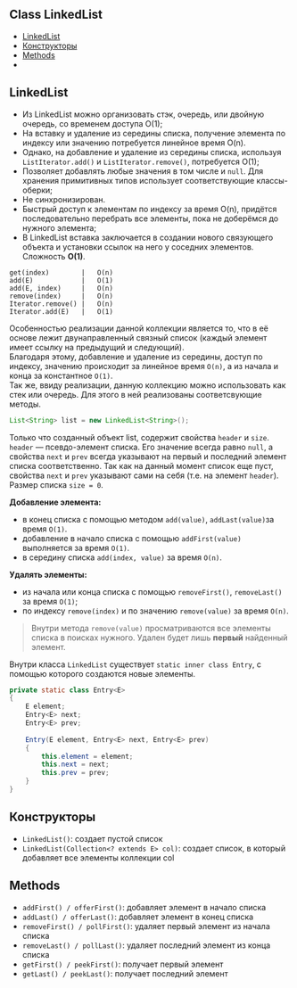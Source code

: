 ## Class LinkedList

- [LinkedList](#LinkedList)
- [Конструкторы](#Конструкторы)
- [Methods](#Methods)
- [](#)

## LinkedList
- Из LinkedList можно организовать стэк, очередь, или двойную очередь, со временем доступа O(1);    
- На вставку и удаление из середины списка, получение элемента по индексу или значению потребуется линейное время O(n).   
- Однако, на добавление и удаление из середины списка, используя `ListIterator.add()` и `ListIterator.remove()`, потребуется O(1);  
- Позволяет добавлять любые значения в том числе и `null`. Для хранения примитивных типов использует соответствующие классы-оберки;  
- Не синхронизирован.  
- Быстрый доступ к элементам по индексу за время O(n), придётся последовательно перебрать все элементы, пока не 
    доберёмся до нужного элемента;  
- В LinkedList вставка заключается в создании нового связующего объекта и установки ссылок на него у соседних 
    элементов. Сложность __O(1)__.
    
```
get(index)        |   O(n)
add(E)            |   O(1)	
add(E, index)     |   O(n)	
remove(index)     |   O(n)	
Iterator.remove() |   O(n)
Iterator.add(E)   |   O(1)
```

Особенностью реализации данной коллекции является то, что в её основе лежит двунаправленный связный список 
(каждый элемент имеет ссылку на предыдущий и следующий).   
Благодаря этому, добавление и удаление из середины, доступ по индексу, значению происходит за линейное время `O(n)`, 
а из начала и конца за константное `O(1)`.    
Так же, ввиду реализации, данную коллекцию можно использовать как стек или очередь. Для этого в ней реализованы 
соответсвующие методы.
```java
List<String> list = new LinkedList<String>();
```
Только что созданный объект list, содержит свойства `header` и `size`.  
`header` — псевдо-элемент списка. Его значение всегда равно `null`, a свойства `next` и `prev` всегда указывают на 
первый и последний элемент списка соответственно. Так как на данный момент список еще пуст, свойства `next` и `prev` 
указывают сами на себя (т.е. на элемент `header`). Размер списка `size = 0`.

__Добавление элемента:__
- в конец списка с помощью методом `add(value)`, `addLast(value)`за время `O(1)`.
- добавление в начало списка с помощью `addFirst(value)` выполняется за время `O(1)`.
- в середину списка `add(index, value)` за время `O(n)`.

__Удалять элементы:__
- из начала или конца списка с помощью `removeFirst()`, `removeLast()` за время `O(1)`;
- по индексу `remove(index)` и по значению `remove(value)` за время `O(n)`.

>Внутри метода `remove(value)` просматриваются все элементы списка в поисках нужного. Удален будет лишь __первый__ найденный элемент.

Внутри класса `LinkedList` существует `static inner class Entry`, с помощью которого создаются новые элементы.

```java
private static class Entry<E>
{
    E element;
    Entry<E> next;
    Entry<E> prev;
	
    Entry(E element, Entry<E> next, Entry<E> prev)
    {
        this.element = element;
        this.next = next;
        this.prev = prev;
    }
}
```

## Конструкторы
- `LinkedList()`: создает пустой список
- `LinkedList(Collection<? extends E> col)`: создает список, в который добавляет все элементы коллекции col

## Methods
- `addFirst() / offerFirst()`: добавляет элемент в начало списка
- `addLast() / offerLast()`: добавляет элемент в конец списка
- `removeFirst() / pollFirst()`: удаляет первый элемент из начала списка
- `removeLast() / pollLast()`: удаляет последний элемент из конца списка
- `getFirst() / peekFirst()`: получает первый элемент
- `getLast() / peekLast()`: получает последний элемент
